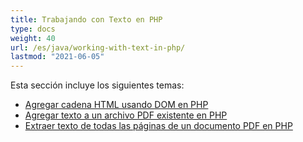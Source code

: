 ```yaml
---
title: Trabajando con Texto en PHP
type: docs
weight: 40
url: /es/java/working-with-text-in-php/
lastmod: "2021-06-05"
---
```


Esta sección incluye los siguientes temas:

- [Agregar cadena HTML usando DOM en PHP](/pdf/es/java/add-html-string-using-dom-in-php/)
- [Agregar texto a un archivo PDF existente en PHP](/pdf/es/java/add-text-to-an-existing-pdf-file-in-php/)
- [Extraer texto de todas las páginas de un documento PDF en PHP](/pdf/es/java/extract-text-from-all-the-pages-of-a-pdf-document-in-php/)